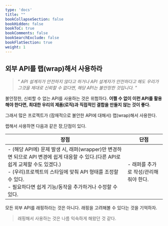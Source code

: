 ```yaml
---
type: 'docs'
title: ""
bookCollapseSection: false
bookHidden: false
bookToC: true
bookComments: false
bookSearchExclude: false
bookFlatSection: true
weight: 1
---
```


## 외부 API를 랩(wrap)해서 사용하라

> *" API 설계자가 안전하지 않다고 하거나 API 설계자가 안전하다고 해도 우리가 그것을 제대로 신뢰할 수 없다면, 해당 API는 불안정한 것입니다. "*

불안정한, 신뢰할 수 없는 API를 사용하는 것은 위험하다. **어쩔 수 없이 이런 API를 활용해야 한다면, 최대한 우리의 제품(로직)과 직접적인 결합을 만들지 않는 것이 좋다.** 

그래서 많은 프로젝트가 (잠재적으로 불안한 API에 대해서) 랩(wrap)해서 사용한다.

랩해서 사용하면 다음과 같은 장,단점이 있다.

|장점|단점|
|-|-|
|- (해당 API에) 문제 발생 시, 래퍼(wrapper)만 변경하면 되므로 API 변경에 쉽게 대응할 수 있다.(다른 API로 쉽게 교체할 수도 있겠다.)<br>- (우리)프로젝트의 스타일에 맞춰 API 형태를 조정할 수 있다. <br>- 필요하다면 쉽게 기능/동작을 추가하거나 수정할 수 있다.|- 래퍼를 추가로 작성/관리해줘야 한다.|

모든 외부 API를 래핑하라는 것은 아니다. 래핑을 고려해볼 수 있다는 것을 기억하자.

> 래핑해서 사용하는 것은 나름 익숙하게 해왔던 것 같다.

